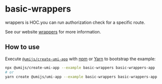# basic-wrappers

wrappers is HOC.you can run authorization check for a specific route.

See our website [wrappers](https://umijs.org/docs/routing#wrappers) for more information.

## How to use

Execute [`@umijs/create-umi-app`](https://github.com/umijs/umi/tree/master/packages/create-umi-app) with [npm](https://docs.npmjs.com/cli/init) or [Yarn](https://yarnpkg.com/lang/en/docs/cli/create/) to bootstrap the example:

```bash
npx @umijs/create-umi-app --example basic-wrappers basic-wrappers-app
# or
yarn create @umijs/umi-app --example basic-wrappers basic-wrappers-app
```
